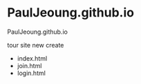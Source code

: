 # PaulJeoung.github.io
PaulJeoung.github.io

tour site new create
- index.html
- join.html
- login.html
